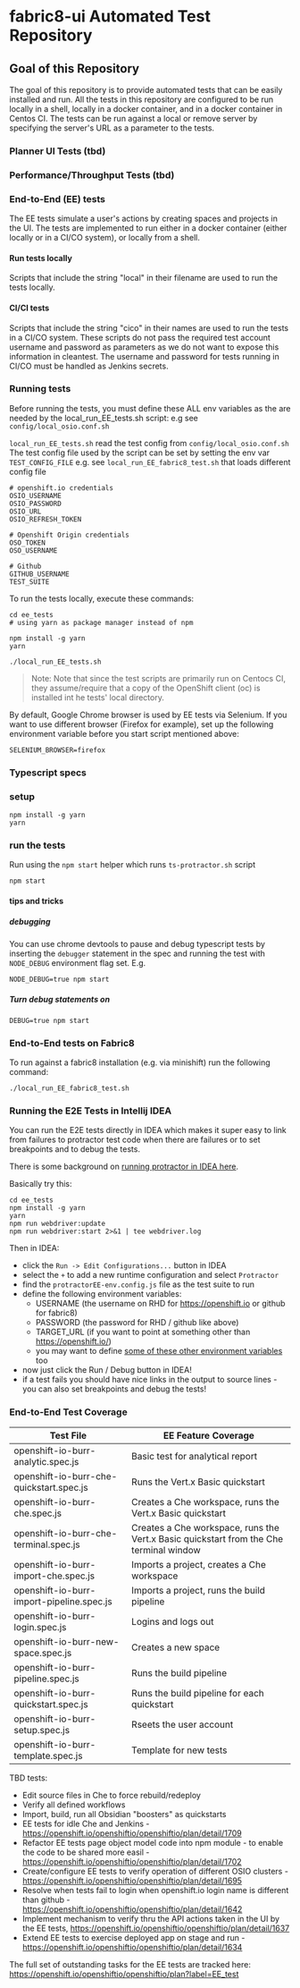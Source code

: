 # fabric8-ui Automated Test Repository

## Goal of this Repository

The goal of this repository is to provide automated tests that can be easily
installed and run. All the tests in this repository are configured to be run
locally in a shell, locally in a docker container, and in a docker container in
Centos CI. The tests can be run against a local or remove server by specifying
the server's URL as a parameter to the tests.

### Planner UI Tests (tbd)

### Performance/Throughput Tests (tbd)

### End-to-End (EE) tests


The EE tests simulate a user's actions by creating spaces and projects in the
UI. The tests are implemented to run either in a docker container (either
locally or in a CI/CO system), or locally from a shell.

#### Run tests locally ####

Scripts that include the string "local" in their filename are used to run
the tests locally.

#### CI/CI tests ####

Scripts that include the string "cico" in their names are used to run the tests
in a CI/CO system. These scripts do not pass the required test account username
and password as parameters as we do not want to expose this information in
cleantest. The username and password for tests running in CI/CO must be handled
as Jenkins secrets.

### Running tests ####

Before running the tests, you must define these ALL env variables as the are
needed by the local_run_EE_tests.sh script: e.g see `config/local_osio.conf.sh`

`local_run_EE_tests.sh` read the test config from `config/local_osio.conf.sh`
The test config file used by the script can be set by setting the env var
`TEST_CONFIG_FILE` e.g. see `local_run_EE_fabric8_test.sh` that loads different
config file

```
# openshift.io credentials
OSIO_USERNAME
OSIO_PASSWORD
OSIO_URL
OSIO_REFRESH_TOKEN

# Openshift Origin credentials
OSO_TOKEN
OSO_USERNAME

# Github
GITHUB_USERNAME
TEST_SUITE
```

To run the tests locally, execute these commands:

```
cd ee_tests
# using yarn as package manager instead of npm

npm install -g yarn
yarn

./local_run_EE_tests.sh
```

> Note: Note that since the test scripts are primarily run on Centocs CI, they
> assume/require that a copy of the OpenShift client (oc) is installed int he
> tests' local directory.

By default, Google Chrome browser is used by EE tests via Selenium. If you want
to use different browser (Firefox for example), set up the following environment
variable before you start script mentioned above:

```
SELENIUM_BROWSER=firefox
```

### Typescript specs ###

### setup ###

```
npm install -g yarn
yarn

```
### run the tests ###

Run using the `npm start` helper which runs `ts-protractor.sh` script

```
npm start
```

#### tips and tricks ####

##### debugging #####

You can use chrome devtools to pause and debug typescript tests by inserting
the `debugger` statement in the spec and running the test with `NODE_DEBUG`
environment flag set. E.g.

```
NODE_DEBUG=true npm start
```

##### Turn debug statements on #####

```
DEBUG=true npm start
```


### End-to-End tests on Fabric8

To run against a fabric8 installation (e.g. via minishift) run the following command:


```
./local_run_EE_fabric8_test.sh
```

### Running the E2E Tests in Intellij IDEA

You can run the E2E tests directly in IDEA which makes it super easy to link
from failures to protractor test code when there are failures or to set
breakpoints and to debug the tests.

There is some background on [running protractor in IDEA here](https://www.jetbrains.com/help/idea/run-debug-configuration-protractor.html).

Basically try this:

```
cd ee_tests
npm install -g yarn
yarn
npm run webdriver:update
npm run webdriver:start 2>&1 | tee webdriver.log
```

Then in IDEA:

* click the `Run -> Edit Configurations...` button in IDEA
* select the `+` to add a new runtime configuration and select `Protractor`
* find the `protractorEE-env.config.js` file as the test suite to run
* define the following environment variables:
  * USERNAME (the username on RHD for https://openshift.io or github for fabric8)
  * PASSWORD (the password for RHD / github like above)
  * TARGET_URL (if you want to point at something other than https://openshift.io/)
  * you may want to define [some of these other environment variables](https://github.com/fabric8io/fabric8-test/blob/master/ee_tests/protractorEE-env.config.js#L17) too
* now just click the Run / Debug button in IDEA!
* if a test fails you should have nice links in the output to source lines - you can also set breakpoints and debug the tests!

### End-to-End Test Coverage


| Test File  | EE Feature Coverage |
| ---------- | ------------------- |
| openshift-io-burr-analytic.spec.js | Basic test for analytical report
| openshift-io-burr-che-quickstart.spec.js | Runs the Vert.x Basic quickstart
| openshift-io-burr-che.spec.js | Creates a Che workspace, runs the Vert.x Basic quickstart
| openshift-io-burr-che-terminal.spec.js | Creates a Che workspace, runs the Vert.x Basic quickstart from the Che terminal window
| openshift-io-burr-import-che.spec.js | Imports a project, creates a Che workspace
| openshift-io-burr-import-pipeline.spec.js | Imports a project, runs the build pipeline
| openshift-io-burr-login.spec.js | Logins and logs out
| openshift-io-burr-new-space.spec.js | Creates a new space
| openshift-io-burr-pipeline.spec.js | Runs the build pipeline
| openshift-io-burr-quickstart.spec.js | Runs the build pipeline for each quickstart
| openshift-io-burr-setup.spec.js | Rseets the user account
| openshift-io-burr-template.spec.js | Template for new tests

TBD tests:
* Edit source files in Che to force rebuild/redeploy
* Verify all defined workflows
* Import, build, run all Obsidian "boosters" as quickstarts
* EE tests for idle Che and Jenkins - https://openshift.io/openshiftio/openshiftio/plan/detail/1709
* Refactor EE tests page object model code into npm module - to enable the code to be shared more easil - https://openshift.io/openshiftio/openshiftio/plan/detail/1702
* Create/configure EE tests to verify operation of different OSIO clusters - https://openshift.io/openshiftio/openshiftio/plan/detail/1695
* Resolve when tests fail to login when openshift.io login name is different than github - https://openshift.io/openshiftio/openshiftio/plan/detail/1642
* Implement mechanism to verify thru the API actions taken in the UI by the EE tests, https://openshift.io/openshiftio/openshiftio/plan/detail/1637
* Extend EE tests to exercise deployed app on stage and run  - https://openshift.io/openshiftio/openshiftio/plan/detail/1634

The full set of outstanding tasks for the EE tests are tracked here: https://openshift.io/openshiftio/openshiftio/plan?label=EE_test


